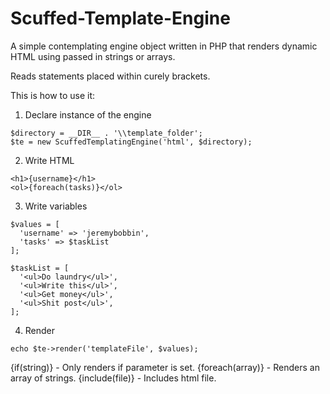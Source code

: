 # Scuffed-Template-Engine
A simple contemplating engine object written in PHP that renders dynamic HTML using passed in strings or arrays.

Reads statements placed within curely brackets.

This is how to use it:
  1. Declare instance of the engine
    
    $directory = __DIR__ . '\\template_folder';
    $te = new ScuffedTemplatingEngine('html', $directory);

  2. Write HTML
  
    <h1>{username}</h1>
    <ol>{foreach(tasks)}</ol>
    
  3. Write variables
    
    $values = [
      'username' => 'jeremybobbin',
      'tasks' => $taskList
    ]; 
    
    $taskList = [
      '<ul>Do laundry</ul>',
      '<ul>Write this</ul>',
      '<ul>Get money</ul>',
      '<ul>Shit post</ul>',
    ];
  
  4. Render
  
    echo $te->render('templateFile', $values);
    

{if(string)} - Only renders if parameter is set.
{foreach(array)} - Renders an array of strings.
{include(file)} - Includes html file.
